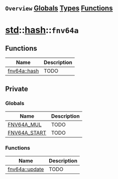 ## `Overview` [Globals](./globals.md) [Types](./types.md) [Functions](./functions.md)
# [std](./../../std.md)::[hash](./../hash.md)::`fnv64a`
## Functions
|Name|Description|
|----|-----------|
|[fnv64a::hash](#todo)|TODO|
## Private
### Globals
|Name|Description|
|----|-----------|
|[FNV64A_MUL](#todo)|TODO|
|[FNV64A_START](#todo)|TODO|
### Functions
|Name|Description|
|----|-----------|
|[fnv64a::update](#todo)|TODO|
